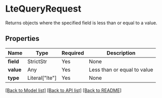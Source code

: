 # LteQueryRequest

Returns objects where the specified field is less than or equal to a value.

## Properties
Name | Type | Required | Description |
------------ | ------------- | ------------- | ------------- |
**field** | StrictStr | Yes | None |
**value** | Any | Yes | Less than or equal to value |
**type** | Literal["lte"] | Yes | None |


[[Back to Model list]](../../README.md#documentation-for-models) [[Back to API list]](../../README.md#documentation-for-api-endpoints) [[Back to README]](../../README.md)
